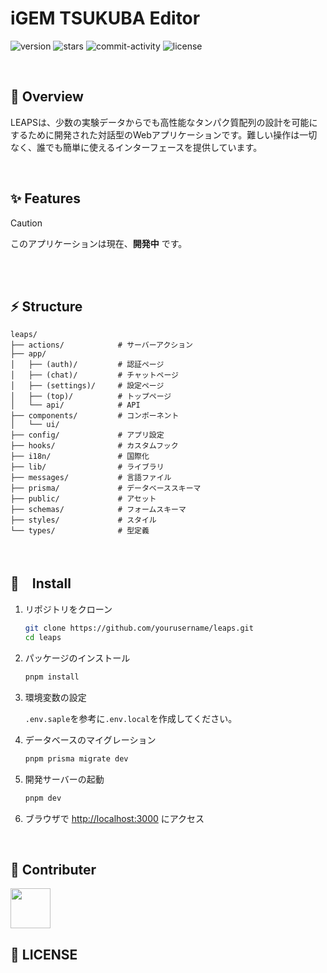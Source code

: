 # iGEM TSUKUBA Editor

![version](https://img.shields.io/badge/version-1.0.0-red.svg)
![stars](https://img.shields.io/github/stars/yushin-ito/leaps?color=yellow)
![commit-activity](https://img.shields.io/github/commit-activity/t/yushin-ito/leaps)
![license](https://img.shields.io/badge/license-MIT-green)

<br/>

## 📝 Overview

LEAPSは、少数の実験データからでも高性能なタンパク質配列の設計を可能にするために開発された対話型のWebアプリケーションです。難しい操作は一切なく、誰でも簡単に使えるインターフェースを提供しています。

<br/>

## ✨ Features
> [!CAUTION]
> このアプリケーションは現在、**開発中** です。

<br/>
<br/>

## ⚡️ Structure

```
leaps/
├── actions/            # サーバーアクション
├── app/
│   ├── (auth)/         # 認証ページ
│   ├── (chat)/         # チャットページ
│   ├── (settings)/     # 設定ページ
│   ├── (top)/          # トップページ
│   └── api/            # API
├── components/         # コンポーネント
│   └── ui/
├── config/             # アプリ設定
├── hooks/              # カスタムフック
├── i18n/               # 国際化
├── lib/                # ライブラリ
├── messages/           # 言語ファイル
├── prisma/             # データベーススキーマ
├── public/             # アセット
├── schemas/            # フォームスキーマ
├── styles/             # スタイル
└── types/              # 型定義
```

<br/>

## 🚀　Install

1. リポジトリをクローン

   ```bash
   git clone https://github.com/yourusername/leaps.git
   cd leaps
   ```

2. パッケージのインストール

   ```bash
   pnpm install
   ```

3. 環境変数の設定

   `.env.saple`を参考に`.env.local`を作成してください。

4. データベースのマイグレーション

   ```bash
   pnpm prisma migrate dev
   ```

5. 開発サーバーの起動

   ```bash
   pnpm dev
   ```

6. ブラウザで [http://localhost:3000](http://localhost:3000) にアクセス

<br/>

## 🤝 Contributer

<a href="https://github.com/yushin-ito">
  <img  src="https://avatars.githubusercontent.com/u/75526539?s=48&v=4" width="64px">
</a>

<br/>

## 📜 LICENSE
